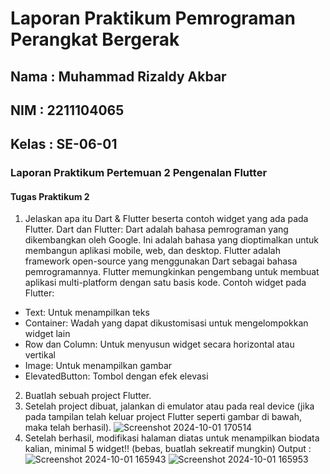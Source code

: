 # Laporan Praktikum Pemrograman Perangkat Bergerak

## Nama : Muhammad Rizaldy Akbar

## NIM : 2211104065

## Kelas : SE-06-01

### Laporan Praktikum Pertemuan 2 Pengenalan Flutter

#### Tugas Praktikum 2

1. Jelaskan apa itu Dart & Flutter beserta contoh widget yang ada pada
   Flutter.
   Dart dan Flutter:
   Dart adalah bahasa pemrograman yang dikembangkan oleh Google. Ini adalah bahasa yang dioptimalkan untuk membangun aplikasi mobile, web, dan desktop.
   Flutter adalah framework open-source yang menggunakan Dart sebagai bahasa pemrogramannya. Flutter memungkinkan pengembang untuk membuat aplikasi multi-platform dengan satu basis kode.
   Contoh widget pada Flutter:

- Text: Untuk menampilkan teks
- Container: Wadah yang dapat dikustomisasi untuk mengelompokkan widget lain
- Row dan Column: Untuk menyusun widget secara horizontal atau vertikal
- Image: Untuk menampilkan gambar
- ElevatedButton: Tombol dengan efek elevasi

2. Buatlah sebuah project Flutter.
3. Setelah project dibuat, jalankan di emulator atau pada real device (jika
   pada tampilan telah keluar project Flutter seperti gambar di bawah, maka
   telah berhasil).
   ![Screenshot 2024-10-01 170514](https://github.com/user-attachments/assets/5ca017ea-eb70-488a-a5ff-60805cb9913d)
4. Setelah berhasil, modifikasi halaman diatas untuk menampilkan biodata
   kalian, minimal 5 widget!! (bebas, buatlah sekreatif mungkin)
   Output :
   ![Screenshot 2024-10-01 165943](https://github.com/user-attachments/assets/8f368071-59fb-43d4-b776-ed5e8194edf0)
   ![Screenshot 2024-10-01 165953](https://github.com/user-attachments/assets/478fc58d-f4dc-420a-8fb6-ba3e55da205f)
